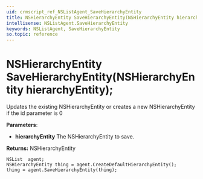 ```yaml
---
uid: crmscript_ref_NSListAgent_SaveHierarchyEntity
title: NSHierarchyEntity SaveHierarchyEntity(NSHierarchyEntity hierarchyEntity);
intellisense: NSListAgent.SaveHierarchyEntity
keywords: NSListAgent, SaveHierarchyEntity
so.topic: reference
---
```


# NSHierarchyEntity SaveHierarchyEntity(NSHierarchyEntity hierarchyEntity);

Updates the existing NSHierarchyEntity or creates a new NSHierarchyEntity if the id parameter is 0

**Parameters**:
* **hierarchyEntity** The NSHierarchyEntity to save.

**Returns:** NSHierarchyEntity

```crmscript
NSList  agent;
NSHierarchyEntity thing = agent.CreateDefaultHierarchyEntity();
thing = agent.SaveHierarchyEntity(thing);
```

